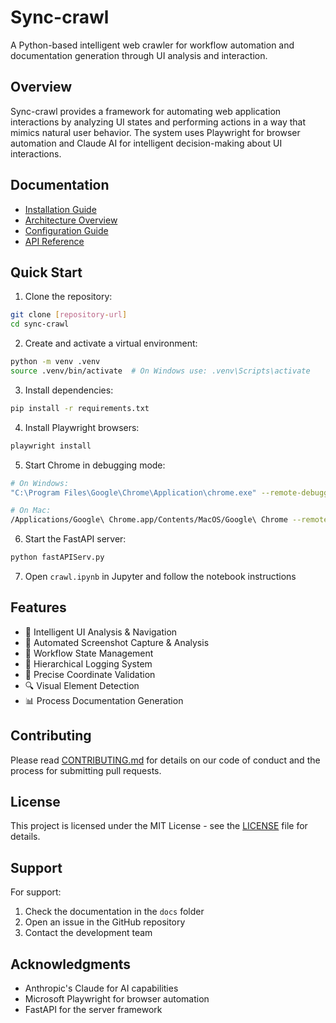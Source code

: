 # Sync-crawl

A Python-based intelligent web crawler for workflow automation and documentation generation through UI analysis and interaction.

## Overview

Sync-crawl provides a framework for automating web application interactions by analyzing UI states and performing actions in a way that mimics natural user behavior. The system uses Playwright for browser automation and Claude AI for intelligent decision-making about UI interactions.

## Documentation

- [Installation Guide](docs/installation.md)
- [Architecture Overview](docs/architecture.md)
- [Configuration Guide](docs/configuration.md)
- [API Reference](docs/api.md)

## Quick Start

1. Clone the repository:
```bash
git clone [repository-url]
cd sync-crawl
```

2. Create and activate a virtual environment:
```bash
python -m venv .venv
source .venv/bin/activate  # On Windows use: .venv\Scripts\activate
```

3. Install dependencies:
```bash
pip install -r requirements.txt
```

4. Install Playwright browsers:
```bash
playwright install
```

5. Start Chrome in debugging mode:
```bash
# On Windows:
"C:\Program Files\Google\Chrome\Application\chrome.exe" --remote-debugging-port=9223 --user-data-dir="C:\my-chrome-profile"

# On Mac:
/Applications/Google\ Chrome.app/Contents/MacOS/Google\ Chrome --remote-debugging-port=9223 --user-data-dir="~/chrome-debug-profile"
```

6. Start the FastAPI server:
```bash
python fastAPIServ.py
```

7. Open `crawl.ipynb` in Jupyter and follow the notebook instructions

## Features

- 🤖 Intelligent UI Analysis & Navigation
- 📸 Automated Screenshot Capture & Analysis
- 🔄 Workflow State Management
- 📝 Hierarchical Logging System
- 🎯 Precise Coordinate Validation
- 🔍 Visual Element Detection
- 📊 Process Documentation Generation

## Contributing

Please read [CONTRIBUTING.md](CONTRIBUTING.md) for details on our code of conduct and the process for submitting pull requests.

## License

This project is licensed under the MIT License - see the [LICENSE](LICENSE) file for details.

## Support

For support:
1. Check the documentation in the `docs` folder
2. Open an issue in the GitHub repository
3. Contact the development team

## Acknowledgments

- Anthropic's Claude for AI capabilities
- Microsoft Playwright for browser automation
- FastAPI for the server framework